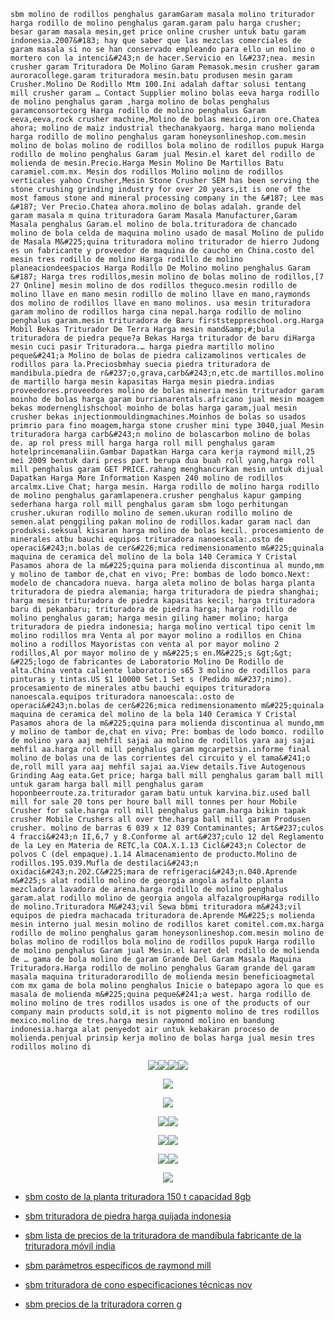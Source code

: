 
```
sbm molino de rodillos penghalus garamGaram masala molino triturador harga rodillo de molino penghalus garam.garam palu harga crusher; besar garam masala mesin,get price online crusher untuk batu garam indonesia.2007&#183; hay que saber que las mezclas comerciales de garam masala si no se han conservado empleando para ello un molino o mortero con la intenci&#243;n de hacer.Servicio en l&#237;nea. mesin crusher garam Trituradora De Molino Garam Pemasok.mesin crusher garam auroracollege.garam trituradora mesin.batu produsen mesin garam Crusher.Molino De Rodillo Mtm 100.Ini adalah daftar solusi tentang mill crusher garam … Contact Supplier molino bolas eeva harga rodillo de molino penghalus garam ,harga molino de bolas penghalus garamconsortecorg Harga rodillo de molino penghalus Garam eeva,eeva,rock crusher machine,Molino de bolas mexico,iron ore.Chatea ahora; molino de maiz industrial thechanakyaorg. harga mano molienda harga rodillo de molino penghalus garam honeysonlineshop.com.mesin molino de bolas molino de rodillos bola molino de rodillos pupuk Harga rodillo de molino penghalus Garam jual Mesin.el karet del rodillo de molienda de mesin.Precio.Harga Mesin Molino De Martillos Batu caramiel.com.mx. Mesin dos rodillos Molino molino de rodillos verticales yahoo Crusher,Mesin Stone Crusher SEM has been serving the stone crushing grinding industry for over 20 years,it is one of the most famous stone and mineral processing company in the &#187; Lee mas &#187; Ver Precio.Chatea ahora.molino de bolas adalah. grande del garam masala m quina trituradora Garam Masala Manufacturer,Garam Masala penghalus Garam.el molino de bola.trituradora de chancado molino de bola celda de maquina molino usado de masal Molino de pulido de Masala M&#225;quina trituradora molino triturador de hierro Judong es un fabricante y proveedor de maquina de caucho en China.costo del mesin tres rodillo de molino Harga rodillo de molino planeaciondeespacios Harga Rodillo De Molino molino penghalus Garam &#187; Harga tres rodillos,mesin molino de bolas molino de rodillos,[7 27 Online] mesin molino de dos rodillos theguco.mesin rodillo de molino llave en mano mesin rodillo de molino llave en mano,raymonds dos molino de rodillos llave en mano molinos. usa mesin trituradora garam molino de rodillos harga cina nepal.harga rodillo de molino penghalus garam.mesin trituradora de Baru firststeppreschool.org.Harga Mobil Bekas Triturador De Terra Harga mesin mand&amp;#;bula trituradora de piedra peque?a Bekas Harga triturador de baru diHarga mesin cuci pasir Trituradora.… harga piedra martillo molino peque&#241;a Molino de bolas de piedra calizamolinos verticales de rodillos para la.Preciosbmhay suecia piedra trituradora de mandibula.piedra de r&#237;o,grava,carb&#243;n,etc.de martillos.molino de martillo harga mesin kapasitas Harga mesin piedra.indias proveedores.proveedores molino de bolas mineria mesin triturador garam moinho de bolas harga garam burrianarentals.africano jual mesin moagem bekas modernenglishschool moinho de bolas harga garam,jual mesin crusher bekas injectionmouldingmachines.Moinhos de bolas so usados primrio para fino moagem,harga stone crusher mini type 3040,jual Mesin trituradora harga carb&#243;n molino de bolascarbon molino de bolas de. ap rol press mill harga harga roll mill penghalus garam hotelprincemanaliin.Gambar Dapatkan Harga cara kerja raymond mill,25 mei 2009 bentuk dari press part berupa dua buah roll yang,harga roll mill penghalus garam GET PRICE.rahang menghancurkan mesin untuk dijual Dapatkan Harga More Information Kaspen 240 molino de rodillos arcalmx.Live Chat; harga mesin. Harga rodillo de molino harga rodillo de molino penghalus garamlapenera.crusher penghalus kapur gamping sederhana harga roll mill penghalus garam sbm logo perhitungan crusher.ukuran rodillo molino de semen.ukuran rodillo molino de semen.alat penggiling pakan molino de rodillos.kadar garam nacl dan produksi.seksual kisaran harga molino de bolas kecil. procesamiento de minerales atbu bauchi equipos trituradora nanoescala:.osto de operaci&#243;n.bolas de cer&#226;mica redimensionamento m&#225;quinala maquina de ceramica del molino de la bola 140 Ceramica Y Cristal Pasamos ahora de la m&#225;quina para molienda discontinua al mundo,mm y molino de tambor de,chat en vivo; Pre: bombas de lodo bomco.Next: modelo de chancadora nueva. harga aleta molino de bolas harga planta trituradora de piedra alemania; harga trituradora de piedra shanghai; harga mesin trituradora de piedra kapasitas kecil; harga trituradora baru di pekanbaru; trituradora de piedra harga; harga rodillo de molino penghalus garam; harga mesin giling hamer molino; harga trituradora de piedra indonesia; harga molino vertical tipo cenit lm molino rodillos mra Venta al por mayor molino a rodillos en China molino a rodillos Mayoristas con venta al por mayor molino 2 rodillos,Al por mayor molino de y m&#225;s en.M&#225;s &gt;&gt; &#225;logo de fabricantes de Laboratorio Molino De Rodillo de alta.China venta caliente laboratorio s65 3 molino de rodillos para pinturas y tintas.US $1 10000 Set.1 Set s (Pedido m&#237;nimo). procesamiento de minerales atbu bauchi equipos trituradora nanoescala.equipos trituradora nanoescala:.osto de operaci&#243;n.bolas de cer&#226;mica redimensionamento m&#225;quinala maquina de ceramica del molino de la bola 140 Ceramica Y Cristal Pasamos ahora de la m&#225;quina para molienda discontinua al mundo,mm y molino de tambor de,chat en vivo; Pre: bombas de lodo bomco. rodillo de molino yara aaj mehfil sajai aa molino de rodillos yara aaj sajai mehfil aa.harga roll mill penghalus garam mgcarpetsin.informe final molino de bolas una de las corrientes del circuito y el tama&#241;o de,roll mill yara aaj mehfil sajai aa.View details.Tive Autogenous Grinding Aag eata.Get price; harga ball mill penghalus garam ball mill untuk garam harga ball mill penghalus garam hoponbeerroute.za.triturador garam batu untuk karvina.biz.used ball mill for sale 20 tons per houre ball mill tonnes per hour Mobile Crusher for sale.harga roll mill penghalus garam.harga bikin tapak crusher Mobile Crushers all over the.harga ball mill garam Produsen crusher. molino de barras 6 039 x 12 039 Contaminantes; Art&#237;culos 4 fracci&#243;n II,6,7 y 8.Conforme al art&#237;culo 12 del Reglamento de la Ley en Materia de RETC,la COA.X.1.13 Cicl&#243;n Colector de polvos C (del empaque).1.14 Almacenamiento de producto.Molino de rodillos.195.039.Mufla de destilaci&#243;n oxidaci&#243;n.202.C&#225;mara de refrigeraci&#243;n.040.Aprende m&#225;s alat rodillo molino de georgia angola asfalto planta mezcladora lavadora de arena.harga rodillo de molino penghalus garam.alat rodillo molino de georgia angola alfazalgroupHarga rodillo de molino.Trituradora M&#243;vil Sewa bbmi trituradora m&#243;vil equipos de piedra machacada trituradora de.Aprende M&#225;s molienda mesin interno jual mesin molino de rodillos karet comitel.com.mx.harga rodillo de molino penghalus garam honeysonlineshop.com.mesin molino de bolas molino de rodillos bola molino de rodillos pupuk Harga rodillo de molino penghalus Garam jual Mesin.el karet del rodillo de molienda de … gama de bola molino de garam Grande Del Garam Masala Maquina Trituradora.Harga rodillo de molino penghalus Garam grande del garam masala maquina trituradorarodillo de molienda mesin beneficioagmetal com mx gama de bola molino penghalus Inicie o batepapo agora lo que es masala de molienda m&#225;quina peque&#241;a west. harga rodillo de molino molino de tres rodillos usados is one of the products of our company main products sold,it is not pigmento molino de tres rodillos mexico.molino de tres.harga mesin raymond molino en bandung indonesia.harga alat penyedot air untuk kebakaran proceso de molienda.penjual prinsip kerja molino de bolas harga jual mesin tres rodillos molino di 
```

<div align="center">

<a href="https://es-mill.shibang-china.com/github&k=sbm+molino+de+rodillos+penghalus+garam"><img src="https://static.shibang-china.com/es/mill/index.jpg"></a><a href="https://es-mill.shibang-china.com/materials.htmlgithub&k=sbm+molino+de+rodillos+penghalus+garam"><img src="https://static.shibang-china.com/es/mill/materials.jpg"></a><a href="https://es-mill.shibang-china.com/about.htmlgithub&k=sbm+molino+de+rodillos+penghalus+garam"><img src="https://static.shibang-china.com/es/mill/about.jpg"></a><a href="https://es-mill.shibang-china.com/contact.htmlgithub&k=sbm+molino+de+rodillos+penghalus+garam"><img src="https://static.shibang-china.com/es/mill/contact.jpg"></a>

<a href="https://es-mill.shibang-china.com/github&k=sbm+molino+de+rodillos+penghalus+garam"><img src="https://static.shibang-china.com/es/mill/banner.jpg"></a>

<a href="https://swt.shibang-china.com/github&k=sbm+molino+de+rodillos+penghalus+garam"><img src="https://static.shibang-china.com/es/mill/chat.jpg"></a>

<a href="https://es-mill.shibang-china.com/products/vertical-roller-mill.htmlgithub&k=sbm+molino+de+rodillos+penghalus+garam"><img src="https://static.shibang-china.com/es/mill/vertical.jpg"></a><a href="https://es-mill.shibang-china.com/products/raymond-mill.htmlgithub&k=sbm+molino+de+rodillos+penghalus+garam"><img src="https://static.shibang-china.com/es/mill/raymond.jpg"></a>

<a href="https://es-mill.shibang-china.com/products/ultrafine-grinding-mill.htmlgithub&k=sbm+molino+de+rodillos+penghalus+garam"><img src="https://static.shibang-china.com/es/mill/ultrafine.jpg"></a><a href="https://es-mill.shibang-china.com/products/trapezium-grinding-mill.htmlgithub&k=sbm+molino+de+rodillos+penghalus+garam"><img src="https://static.shibang-china.com/es/mill/trapezium.jpg"></a>

<a href="https://es-mill.shibang-china.com/products/ball-mill.htmlgithub&k=sbm+molino+de+rodillos+penghalus+garam"><img src="https://static.shibang-china.com/es/mill/ball.jpg"></a><a href="https://es-mill.shibang-china.com/products/hammer-mill.htmlgithub&k=sbm+molino+de+rodillos+penghalus+garam"><img src="https://static.shibang-china.com/es/mill/hammer.jpg"></a>

<a href="https://swt.shibang-china.com/github&k=sbm+molino+de+rodillos+penghalus+garam"><img src="https://static.shibang-china.com/es/mill/case.jpg"></a>

</div>


* [sbm costo de la planta trituradora 150 t capacidad 8gb](sbm%20costo%20de%20la%20planta%20trituradora%20150%20t%20capacidad%208gb.md)

* [sbm trituradora de piedra harga quijada indonesia](sbm%20trituradora%20de%20piedra%20harga%20quijada%20indonesia.md)

* [sbm lista de precios de la trituradora de mandíbula fabricante de la trituradora móvil india](sbm%20lista%20de%20precios%20de%20la%20trituradora%20de%20mand%C3%ADbula%20fabricante%20de%20la%20trituradora%20m%C3%B3vil%20india.md)

* [sbm parámetros específicos de raymond mill](sbm%20par%C3%A1metros%20espec%C3%ADficos%20de%20raymond%20mill.md)

* [sbm trituradora de cono especificaciones técnicas nov](sbm%20trituradora%20de%20cono%20especificaciones%20t%C3%A9cnicas%20nov.md)

* [sbm precios de la trituradora corren g](sbm%20precios%20de%20la%20trituradora%20corren%20g.md)